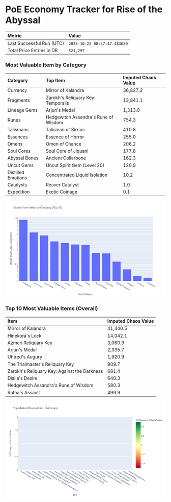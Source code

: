 # PoE Economy Tracker for Rise of the Abyssal

<!-- START_MAINTENANCE -->
| Metric | Value |
|:---|:---|
| Last Successful Run (UTC) | `2025-10-23 08:57:47.483680` |
| Total Price Entries in DB | `521,297` |

<!-- END_MAINTENANCE -->

<!-- START_DATAFRAME_DEBUG -->
<!-- END_DATAFRAME_DEBUG -->

<!-- START_CATEGORY_ANALYSIS -->
### Most Valuable Item by Category
| Category | Top Item | Imputed Chaos Value |
| :--- | :--- | :--- |
| Currency | Mirror of Kalandra | 36,827.2 |
| Fragments | Zarokh's Reliquary Key: Temporalis | 13,841.1 |
| Lineage Gems | Arjun's Medal | 1,313.0 |
| Runes | Hedgewitch Assandra's Rune of Wisdom | 754.3 |
| Talismans | Talisman of Sirrius | 410.8 |
| Essences | Essence of Horror | 255.0 |
| Omens | Omen of Chance | 206.2 |
| Soul Cores | Soul Core of Jiquani | 177.8 |
| Abyssal Bones | Ancient Collarbone | 162.3 |
| Uncut Gems | Uncut Spirit Gem (Level 20) | 120.9 |
| Distilled Emotions | Concentrated Liquid Isolation | 10.2 |
| Catalysts | Reaver Catalyst | 1.0 |
| Expedition | Exotic Coinage | 0.1 |


![Category Analysis Chart](charts/category_analysis.png)
<!-- END_ANALYSIS -->

<!-- START_ANALYSIS -->
### Top 10 Most Valuable Items (Overall)
| Item | Imputed Chaos Value |
| :--- | :--- |
| Mirror of Kalandra | 41,440.5 |
| Hinekora's Lock | 14,042.1 |
| Azmeri Reliquary Key | 3,060.9 |
| Arjun's Medal | 2,335.7 |
| Uhtred's Augury | 1,920.9 |
| The Trialmaster's Reliquary Key | 909.7 |
| Zarokh's Reliquary Key: Against the Darkness | 681.4 |
| Dialla's Desire | 640.3 |
| Hedgewitch Assandra's Rune of Wisdom | 580.3 |
| Ratha's Assault | 499.9 |


![Market Movers Chart](charts/market_movers.png)
<!-- END_ANALYSIS -->
